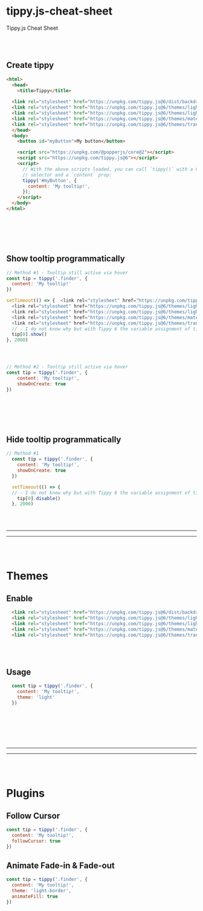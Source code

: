 # tippy.js-cheat-sheet
Tippy.js Cheat Sheet


<br><br>

## Create tippy
```html
<html>
  <head>
    <title>Tippy</title>
    
  <link rel="stylesheet" href="https://unpkg.com/tippy.js@6/dist/backdrop.css" />
  <link rel="stylesheet" href="https://unpkg.com/tippy.js@6/themes/light.css" />
  <link rel="stylesheet" href="https://unpkg.com/tippy.js@6/themes/light-border.css" />
  <link rel="stylesheet" href="https://unpkg.com/tippy.js@6/themes/material.css" />
  <link rel="stylesheet" href="https://unpkg.com/tippy.js@6/themes/translucent.css" />
  </head>
  <body>
    <button id="myButton">My button</button>

    <script src="https://unpkg.com/@popperjs/core@2"></script>
    <script src="https://unpkg.com/tippy.js@6"></script>
    <script>
      // With the above scripts loaded, you can call `tippy()` with a CSS
      // selector and a `content` prop:
      tippy('#myButton', {
        content: 'My tooltip!',
      });
    </script>
  </body>
</html>
```





<br><br><br><br>

## Show tooltip programmatically
```javascript
// Method #1 - Tooltip still active via hover 
const tip = tippy('.finder', {
  content: 'My tooltip!'
})

setTimeout(() => {  <link rel="stylesheet" href="https://unpkg.com/tippy.js@6/dist/backdrop.css" />
  <link rel="stylesheet" href="https://unpkg.com/tippy.js@6/themes/light.css" />
  <link rel="stylesheet" href="https://unpkg.com/tippy.js@6/themes/light-border.css" />
  <link rel="stylesheet" href="https://unpkg.com/tippy.js@6/themes/material.css" />
  <link rel="stylesheet" href="https://unpkg.com/tippy.js@6/themes/translucent.css" />
  // - I do not know why but with Tippy 6 the variable assignment of tippy() gets into an array. So we must use tip[0]
  tip[0].show()
}, 2000)




// Method #2 - Tooltip still active via hover 
const tip = tippy('.finder', {
    content: 'My tooltip!',
    showOnCreate: true
})
```


<br><br><br><br>

## Hide tooltip programmatically
```javascript
// Method #1
  const tip = tippy('.finder', {
    content: 'My tooltip!',
    showOnCreate: true
  })

  setTimeout(() => {
  // - I do not know why but with Tippy 6 the variable assignment of tippy() gets into an array. So we must use tip[0]
    tip[0].disable()
  }, 2000)
```




























<br><br>
____________________________________________________
____________________________________________________
<br><br>


# Themes

## Enable
```html
  <link rel="stylesheet" href="https://unpkg.com/tippy.js@6/dist/backdrop.css" />
  <link rel="stylesheet" href="https://unpkg.com/tippy.js@6/themes/light.css" />
  <link rel="stylesheet" href="https://unpkg.com/tippy.js@6/themes/light-border.css" />
  <link rel="stylesheet" href="https://unpkg.com/tippy.js@6/themes/material.css" />
  <link rel="stylesheet" href="https://unpkg.com/tippy.js@6/themes/translucent.css" />
```


<br><br>

## Usage
```javascript
  const tip = tippy('.finder', {
    content: 'My tooltip!',
    theme: 'light'
  })
```

<br><br>









<br><br>
____________________________________________________
____________________________________________________
<br><br>


# Plugins

## Follow Cursor
```javascript
const tip = tippy('.finder', {
  content: 'My tooltip!',
  followCursor: true
})
```



## Animate Fade-in & Fade-out
```javascript
const tip = tippy('.finder', {
  content: 'My tooltip!',
  theme: 'light-border',
  animateFill: true
})
```


